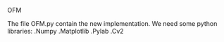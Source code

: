 OFM

The file OFM.py contain the new implementation.
We need some python libraries:
.Numpy
.Matplotlib
.Pylab
.Cv2